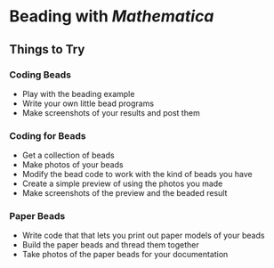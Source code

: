 Beading with *Mathematica*
===========================

## Things to Try

### Coding Beads

* Play with the beading example
* Write your own little bead programs
* Make screenshots of your results and post them
   
### Coding for Beads

* Get a collection of beads
* Make photos of your beads
* Modify the bead code to work with the kind of beads you have
* Create a simple preview of using the photos you made
* Make screenshots of the preview and the beaded result

### Paper Beads

* Write code that that lets you print out paper models of your beads
* Build the paper beads and thread them together
* Take photos of the paper beads for your documentation




